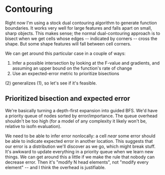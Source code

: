 # Contouring
Right now I'm using a stock dual contouring algorithm to generate function
boundaries. It works very well for large features and falls apart on small,
sharp objects. This makes sense; the normal dual-contouring approach is to
bisect when we get cells whose edges -- indicated by corners -- cross the shape.
But some shape features will fall between cell corners.

We can get around this particular case in a couple of ways:

1. Infer a possible intersection by looking at the F-value and gradients, and
   assuming an upper bound on the function's rate of change
2. Use an expected-error metric to prioritize bisections

(2) generalizes (1), so let's see if it's feasible.


## Prioritized bisection and expected error
We're basically turning a depth-first expansion into guided BFS. We'd have a
priority queue of nodes sorted by error/importance. The queue overhead shouldn't
be too high (for a model of any complexity it likely won't be, relative to
isofn evaluation).

We need to be able to infer error nonlocally: a cell _near_ some error should be
able to indicate expected error in another location. This suggests that our
error is a distribution we'll discover as we go, which might break stuff. It's
awkward to update everything in a priority queue when we learn new things. We
can get around this a little if we make the rule that nobody can decrease error.
Then it's "modify N head elements", not "modify every element" -- and I think
the overhead is justifiable.

